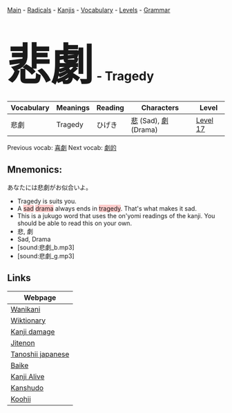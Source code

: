 <style> bigfont {font-size: 100px}</style>
[Main](../README.md) -
[Radicals](../radicals.md) -
[Kanjis](../kanjis.md) -
[Vocabulary](../vocabulary.md) -
[Levels](../levels.md) -
[Grammar](../grammar.md)
# <bigfont> 悲劇</bigfont> - Tragedy 

| Vocabulary | Meanings | Reading | Characters | Level |
| --- | --- | --- | --- | --- |
| 悲劇 | Tragedy | ひげき |  [悲](../kanjis/悲.md) (Sad), [劇](../kanjis/劇.md) (Drama) | [Level 17](../levels/wk_level17.md) |

Previous vocab: [喜劇](喜劇.md) Next vocab: [劇的](劇的.md) 

## Mnemonics:
あなたには悲劇がお似合いよ。
* Tragedy is suits you.
* A <span style="background-color:#ffcccb"> sad</span> <span style="background-color:#ffcccb"> drama</span> always ends in <span style="background-color:#ffcccb"> tragedy</span>. That's what makes it sad.
* This is a jukugo word that uses the on'yomi readings of the kanji. You should be able to read this on your own.
* 悲, 劇
* Sad, Drama
* [sound:悲劇_b.mp3]
* [sound:悲劇_g.mp3]


## Links 

| Webpage |
| --- |
| [Wanikani          ](https://www.wanikani.com/kanji/悲劇) |
| [Wiktionary        ](https://en.wiktionary.org/wiki/悲劇) |
| [Kanji damage      ](http://www.kanjidamage.com/kanji/search?utf8=✓&q=悲劇) |
| [Jitenon           ](https://jitenon.com/kanji/悲劇) |
| [Tanoshii japanese ](https://www.tanoshiijapanese.com/dictionary/kanji.cfm?k=悲劇) |
| [Baike             ](https://baike.baidu.com/item/悲劇) |
| [Kanji Alive       ](https://app.kanjialive.com/悲劇) |
| [Kanshudo          ](https://www.kanshudo.com/searchmn?q=悲劇) |
| [Koohii            ](https://kanji.koohii.com/study/kanji/悲劇) |
